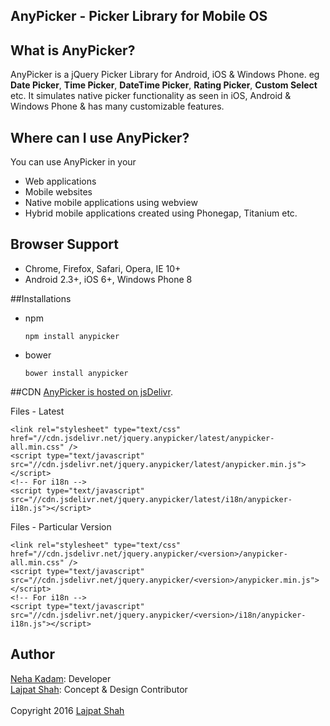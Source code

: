## AnyPicker - Picker Library for Mobile OS 


## What is AnyPicker?
AnyPicker is a jQuery Picker Library for Android, iOS & Windows Phone. eg **Date Picker**, **Time Picker**, **DateTime Picker**, **Rating Picker**, **Custom Select** etc. It simulates native picker functionality as seen in iOS, Android & Windows Phone & has many customizable features. 
 
## Where can I use AnyPicker?
You can use AnyPicker in your 
- Web applications
- Mobile websites
- Native mobile applications using webview
- Hybrid mobile applications created using Phonegap, Titanium etc.

## Browser Support
- Chrome, Firefox, Safari, Opera, IE 10+
- Android 2.3+, iOS 6+, Windows Phone 8


##Installations

- npm

  `npm install anypicker`

- bower

  `bower install anypicker`

##CDN
[AnyPicker is hosted on jsDelivr](http://www.jsdelivr.com/projects/jquery.anypicker).

Files - Latest

```
<link rel="stylesheet" type="text/css" href="//cdn.jsdelivr.net/jquery.anypicker/latest/anypicker-all.min.css" />
<script type="text/javascript" src="//cdn.jsdelivr.net/jquery.anypicker/latest/anypicker.min.js"></script>
<!-- For i18n -->
<script type="text/javascript" src="//cdn.jsdelivr.net/jquery.anypicker/latest/i18n/anypicker-i18n.js"></script>
```

Files - Particular Version

```
<link rel="stylesheet" type="text/css" href="//cdn.jsdelivr.net/jquery.anypicker/<version>/anypicker-all.min.css" />
<script type="text/javascript" src="//cdn.jsdelivr.net/jquery.anypicker/<version>/anypicker.min.js"></script>
<!-- For i18n -->
<script type="text/javascript" src="//cdn.jsdelivr.net/jquery.anypicker/<version>/i18n/anypicker-i18n.js"></script>
```

## Author
[Neha Kadam](https://github.com/nehakadam): Developer<br/> 
[Lajpat Shah](https://github.com/lajpatshah): Concept & Design Contributor
<br/> <br/> 
Copyright 2016 [Lajpat Shah](https://github.com/lajpatshah)
